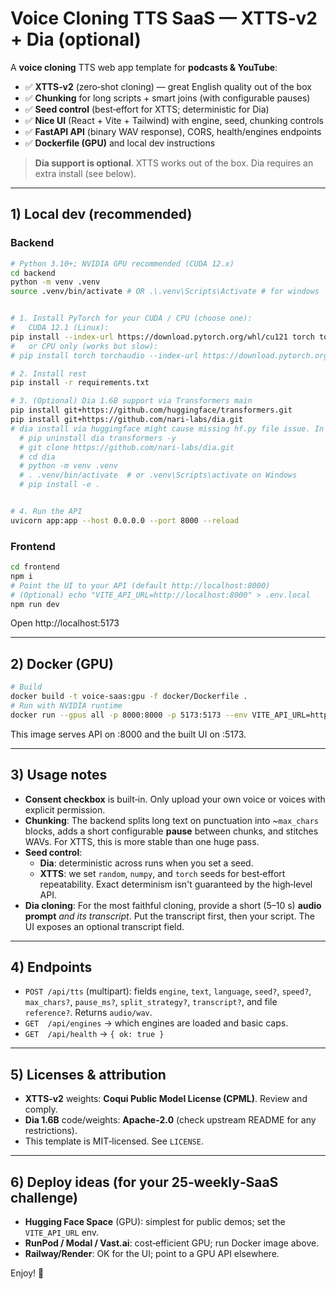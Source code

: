 # Voice Cloning TTS SaaS — XTTS‑v2 + Dia (optional)

A **voice cloning** TTS web app template for **podcasts & YouTube**:

- ✅ **XTTS‑v2** (zero‑shot cloning) — great English quality out of the box
- ✅ **Chunking** for long scripts + smart joins (with configurable pauses)
- ✅ **Seed control** (best‑effort for XTTS; deterministic for Dia)
- ✅ **Nice UI** (React + Vite + Tailwind) with engine, seed, chunking controls
- ✅ **FastAPI API** (binary WAV response), CORS, health/engines endpoints
- ✅ **Dockerfile (GPU)** and local dev instructions

> **Dia support is optional**. XTTS works out of the box. Dia requires an extra install (see below).

---

## 1) Local dev (recommended)

### Backend
```bash
# Python 3.10+; NVIDIA GPU recommended (CUDA 12.x)
cd backend
python -m venv .venv
source .venv/bin/activate # OR .\.venv\Scripts\Activate # for windows


# 1. Install PyTorch for your CUDA / CPU (choose one):
#   CUDA 12.1 (Linux):
pip install --index-url https://download.pytorch.org/whl/cu121 torch torchaudio --upgrade
#   or CPU only (works but slow):
# pip install torch torchaudio --index-url https://download.pytorch.org/whl/cpu --upgrade

# 2. Install rest
pip install -r requirements.txt

# 3. (Optional) Dia 1.6B support via Transformers main
pip install git+https://github.com/huggingface/transformers.git
pip install git+https://github.com/nari-labs/dia.git
# dia install via huggingface might cause missing hf.py file issue. In that case, manually download by running:
  # pip uninstall dia transformers -y
  # git clone https://github.com/nari-labs/dia.git
  # cd dia
  # python -m venv .venv
  # . .venv/bin/activate  # or .venv\Scripts\activate on Windows
  # pip install -e .


# 4. Run the API
uvicorn app:app --host 0.0.0.0 --port 8000 --reload
```

### Frontend
```bash
cd frontend
npm i
# Point the UI to your API (default http://localhost:8000)
# (Optional) echo "VITE_API_URL=http://localhost:8000" > .env.local
npm run dev
```

Open http://localhost:5173

---

## 2) Docker (GPU)

```bash
# Build
docker build -t voice-saas:gpu -f docker/Dockerfile .
# Run with NVIDIA runtime
docker run --gpus all -p 8000:8000 -p 5173:5173 --env VITE_API_URL=http://localhost:8000 voice-saas:gpu
```

This image serves API on :8000 and the built UI on :5173.

---

## 3) Usage notes

- **Consent checkbox** is built‑in. Only upload your own voice or voices with explicit permission.
- **Chunking**: The backend splits long text on punctuation into ~`max_chars` blocks, adds a short configurable **pause** between chunks, and stitches WAVs. For XTTS, this is more stable than one huge pass.
- **Seed control**:
  - **Dia**: deterministic across runs when you set a seed.
  - **XTTS**: we set `random`, `numpy`, and `torch` seeds for best‑effort repeatability. Exact determinism isn't guaranteed by the high‑level API.
- **Dia cloning**: For the most faithful cloning, provide a short (5–10 s) **audio prompt** *and its transcript*. Put the transcript first, then your script. The UI exposes an optional transcript field.

---

## 4) Endpoints

- `POST /api/tts` (multipart): fields `engine`, `text`, `language`, `seed?`, `speed?`, `max_chars?`, `pause_ms?`, `split_strategy?`, `transcript?`, and file `reference?`. Returns `audio/wav`.
- `GET  /api/engines` → which engines are loaded and basic caps.
- `GET  /api/health`  → `{ ok: true }`

---

## 5) Licenses & attribution

- **XTTS‑v2** weights: **Coqui Public Model License (CPML)**. Review and comply.
- **Dia 1.6B** code/weights: **Apache‑2.0** (check upstream README for any restrictions).
- This template is MIT‑licensed. See `LICENSE`.

---

## 6) Deploy ideas (for your 25‑weekly‑SaaS challenge)

- **Hugging Face Space** (GPU): simplest for public demos; set the `VITE_API_URL` env.
- **RunPod / Modal / Vast.ai**: cost‑efficient GPU; run Docker image above.
- **Railway/Render**: OK for the UI; point to a GPU API elsewhere.

Enjoy! 🚀
